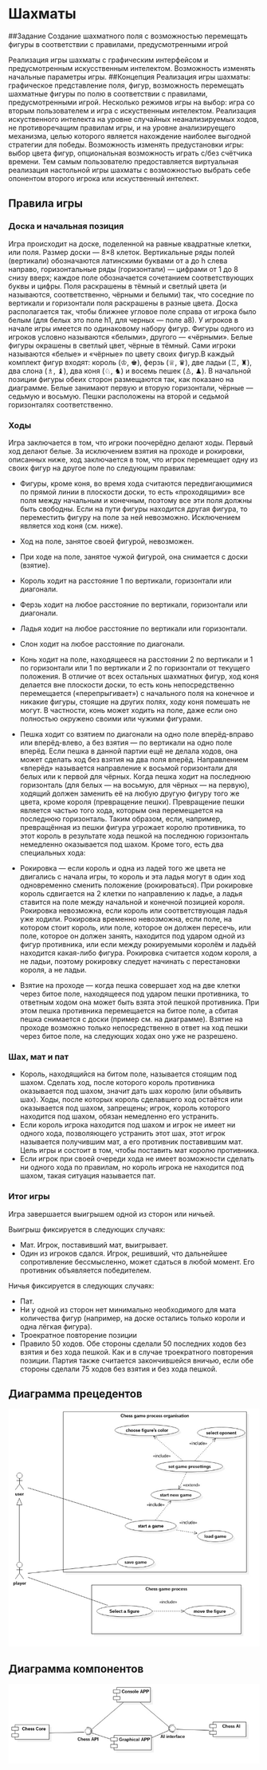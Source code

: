 # Шахматы
##Задание
Создание шахматного поля с возможностью перемещать фигуры в соответствии с правилами, предусмотренными игрой

Реализация игры шахматы с графическим интерфейсом и предусмотренным искусственным интелектом. Возможность изменять начальные параметры игры.
##Концепция
Реализация игры шахматы: графическое представление поля, фигур, возможность перемещать шахматные фигуры по полю в соответствии с правилами, предусмотренными игрой. Несколько режимов игры на выбор: игра со вторым пользователем и игра с искуственным интелектом. Реализация искуственного интелекта на уровне случайных неанализируемых ходов, не противоречащим правилам игры, и на уровне анализируещего механизма, целью которого является нахождение наиболее выгодной стратегии для победы. Возможность изменять предустановки игры: выбор цвета фигур, опциональная возможность играть с/без счётчика времени. Тем самым пользователю предоставляется виртуальная реализация настольной игры шахматы с возможностью выбрать себе опонентом второго игрока или искуственный интелект.
## Правила игры
### Доска и начальная позиция
Игра происходит на доске, поделенной на равные квадратные клетки, или поля. Размер доски — 8×8 клеток. Вертикальные ряды полей (вертикали) обозначаются латинскими буквами от а до h слева направо, горизонтальные ряды (горизонтали) — цифрами от 1 до 8 снизу вверх; каждое поле обозначается сочетанием соответствующих буквы и цифры. Поля раскрашены в тёмный и светлый цвета (и называются, соответственно, чёрными и белыми) так, что соседние по вертикали и горизонтали поля раскрашены в разные цвета. Доска располагается так, чтобы ближнее угловое поле справа от игрока было белым (для белых это поле h1, для черных — поле а8).
У игроков в начале игры имеется по одинаковому набору фигур. Фигуры одного из игроков условно называются «белыми», другого — «чёрными». Белые фигуры окрашены в светлый цвет, чёрные в тёмный. Сами игроки называются «белые» и «чёрные» по цвету своих фигур.В каждый комплект фигур входят: король (♔, ♚), ферзь (♕, ♛), две ладьи (♖, ♜), два слона (♗, ♝), два коня (♘, ♞) и восемь пешек (♙, ♟). В начальной позиции фигуры обеих сторон размещаются так, как показано на диаграмме. Белые занимают первую и вторую горизонтали, чёрные — седьмую и восьмую. Пешки расположены на второй и седьмой горизонталях соответственно.
### Ходы
Игра заключается в том, что игроки поочерёдно делают ходы. Первый ход делают белые. За исключением взятия на проходе и рокировки, описанных ниже, ход заключается в том, что игрок перемещает одну из своих фигур на другое поле по следующим правилам:

* Фигуры, кроме коня, во время хода считаются передвигающимися по прямой линии в плоскости доски, то есть «проходящими» все поля между начальным и конечным, поэтому все эти поля должны быть свободны. Если на пути фигуры находится другая фигура, то переместить фигуру на поле за ней невозможно. Исключением является ход коня (см. ниже).
* Ход на поле, занятое своей фигурой, невозможен.
* При ходе на поле, занятое чужой фигурой, она снимается с доски (взятие).
* Король ходит на расстояние 1 по вертикали, горизонтали или диагонали.
* Ферзь ходит на любое расстояние по вертикали, горизонтали или диагонали.
* Ладья ходит на любое расстояние по вертикали или горизонтали.
* Слон ходит на любое расстояние по диагонали.
* Конь ходит на поле, находящееся на расстоянии 2 по вертикали и 1 по горизонтали или 1 по вертикали и 2 по горизонтали от текущего положения. В отличие от всех остальных шахматных фигур, ход коня делается вне плоскости доски, то есть конь непосредственно перемещается («перепрыгивает») с начального поля на конечное и никакие фигуры, стоящие на других полях, ходу коня помешать не могут. В частности, конь может ходить на поле, даже если оно полностью окружено своими или чужими фигурами.
* Пешка ходит со взятием по диагонали на одно поле вперёд-вправо или вперёд-влево, а без взятия — по вертикали на одно поле вперёд. Если пешка в данной партии ещё не делала ходов, она может сделать ход без взятия на два поля вперёд. Направлением «вперёд» называется направление к восьмой горизонтали для белых или к первой для чёрных. Когда пешка ходит на последнюю горизонталь (для белых — на восьмую, для чёрных — на первую), ходящий должен заменить её на любую другую фигуру того же цвета, кроме короля (превращение пешки). Превращение пешки является частью того хода, которым она перемещается на последнюю горизонталь. Таким образом, если, например, превращённая из пешки фигура угрожает королю противника, то этот король в результате хода пешкой на последнюю горизонталь немедленно оказывается под шахом.
Кроме того, есть два специальных хода:

* Рокировка — если король и одна из ладей того же цвета не двигались с начала игры, то король и эта ладья могут в один ход одновременно сменить положение (рокироваться). При рокировке король сдвигается на 2 клетки по направлению к ладье, а ладья ставится на поле между начальной и конечной позицией короля. Рокировка невозможна, если король или соответствующая ладья уже ходили. Рокировка временно невозможна, если поле, на котором стоит король, или поле, которое он должен пересечь, или поле, которое он должен занять, находится под ударом одной из фигур противника, или если между рокируемыми королём и ладьёй находится какая-либо фигура. Рокировка считается ходом короля, а не ладьи, поэтому рокировку следует начинать с перестановки короля, а не ладьи.
* Взятие на проходе — когда пешка совершает ход на две клетки через битое поле, находящееся под ударом пешки противника, то ответным ходом она может быть взята этой пешкой противника. При этом пешка противника перемещается на битое поле, а сбитая пешка снимается с доски (пример см. на диаграмме). Взятие на проходе возможно только непосредственно в ответ на ход пешки через битое поле, на следующих ходах оно уже не разрешено.

### Шах, мат и пат

* Король, находящийся на битом поле, называется стоящим под шахом. Сделать ход, после которого король противника оказывается под шахом, значит дать шах королю (или объявить шах). Ходы, после которых король сделавшего ход остаётся или оказывается под шахом, запрещены; игрок, король которого находится под шахом, обязан немедленно его устранить.
* Если король игрока находится под шахом и игрок не имеет ни одного хода, позволяющего устранить этот шах, этот игрок называется получившим мат, а его противник поставившим мат. Цель игры и состоит в том, чтобы поставить мат королю противника.
* Если игрок при своей очереди хода не имеет возможности сделать ни одного хода по правилам, но король игрока не находится под шахом, такая ситуация называется пат.

### Итог игры
Игра завершается выигрышем одной из сторон или ничьей.

Выигрыш фиксируется в следующих случаях:

* Мат. Игрок, поставивший мат, выигрывает.
* Один из игроков сдался. Игрок, решивший, что дальнейшее сопротивление бессмысленно, может сдаться в любой момент. Его противник объявляется победителем.

Ничья фиксируется в следующих случаях:

* Пат.
* Ни у одной из сторон нет минимально необходимого для мата количества фигур (например, на доске остались только короли и одна лёгкая фигура).
* Троекратное повторение позиции 
* Правило 50 ходов. Обе стороны сделали 50 последних ходов без взятия и без хода пешкой. Как и в случае троекратного повторения позиции. Партия также считается закончившейся вничью, если обе стороны сделали 75 ходов без взятия и без хода пешкой.

## Диаграмма прецедентов
![alt text](https://github.com/VanyaKrylov/chess/blob/master/report/diagramms/UseCaseDia.jpg)

## Диаграмма компонентов
![alt text](https://github.com/VanyaKrylov/chess/blob/master/report/diagramms/component_dia.jpg)
